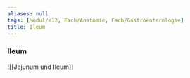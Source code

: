 ```yaml
---
aliases: null
tags: [Modul/m12, Fach/Anatomie, Fach/Gastroenterologie]
title: Ileum
---
```

### Ileum
![[Jejunum und Ileum]]